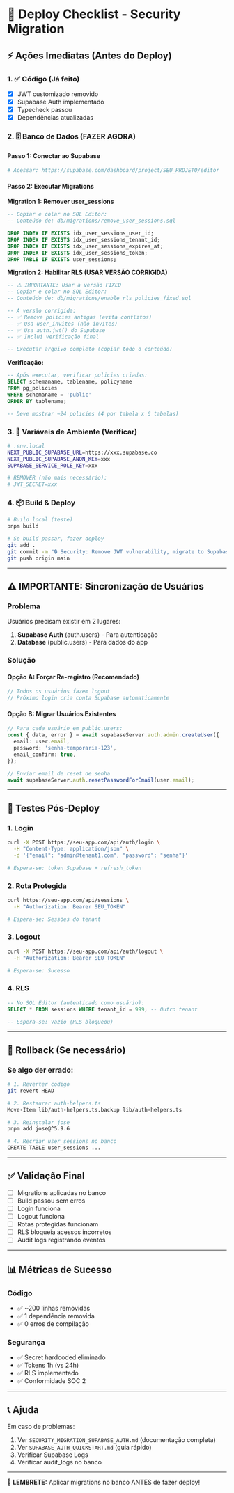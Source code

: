 # 🚀 Deploy Checklist - Security Migration

## ⚡ Ações Imediatas (Antes do Deploy)

### 1. ✅ Código (Já feito)
- [x] JWT customizado removido
- [x] Supabase Auth implementado
- [x] Typecheck passou
- [x] Dependências atualizadas

### 2. 🗄️ Banco de Dados (FAZER AGORA)

#### Passo 1: Conectar ao Supabase
```bash
# Acessar: https://supabase.com/dashboard/project/SEU_PROJETO/editor
```

#### Passo 2: Executar Migrations

**Migration 1: Remover user_sessions**
```sql
-- Copiar e colar no SQL Editor:
-- Conteúdo de: db/migrations/remove_user_sessions.sql

DROP INDEX IF EXISTS idx_user_sessions_user_id;
DROP INDEX IF EXISTS idx_user_sessions_tenant_id;
DROP INDEX IF EXISTS idx_user_sessions_expires_at;
DROP INDEX IF EXISTS idx_user_sessions_token;
DROP TABLE IF EXISTS user_sessions;
```

**Migration 2: Habilitar RLS (USAR VERSÃO CORRIGIDA)**
```sql
-- ⚠️ IMPORTANTE: Usar a versão FIXED
-- Copiar e colar no SQL Editor:
-- Conteúdo de: db/migrations/enable_rls_policies_fixed.sql

-- A versão corrigida:
-- ✅ Remove policies antigas (evita conflitos)
-- ✅ Usa user_invites (não invites)
-- ✅ Usa auth.jwt() do Supabase
-- ✅ Inclui verificação final

-- Executar arquivo completo (copiar todo o conteúdo)
```

**Verificação:**
```sql
-- Após executar, verificar policies criadas:
SELECT schemaname, tablename, policyname
FROM pg_policies
WHERE schemaname = 'public'
ORDER BY tablename;

-- Deve mostrar ~24 policies (4 por tabela x 6 tabelas)
```

### 3. 🔐 Variáveis de Ambiente (Verificar)

```bash
# .env.local
NEXT_PUBLIC_SUPABASE_URL=https://xxx.supabase.co
NEXT_PUBLIC_SUPABASE_ANON_KEY=xxx
SUPABASE_SERVICE_ROLE_KEY=xxx

# REMOVER (não mais necessário):
# JWT_SECRET=xxx
```

### 4. 📦 Build & Deploy

```bash
# Build local (teste)
pnpm build

# Se build passar, fazer deploy
git add .
git commit -m "🔒 Security: Remove JWT vulnerability, migrate to Supabase Auth"
git push origin main
```

---

## ⚠️ IMPORTANTE: Sincronização de Usuários

### Problema
Usuários precisam existir em 2 lugares:
1. **Supabase Auth** (auth.users) - Para autenticação
2. **Database** (public.users) - Para dados do app

### Solução

#### Opção A: Forçar Re-registro (Recomendado)
```typescript
// Todos os usuários fazem logout
// Próximo login cria conta Supabase automaticamente
```

#### Opção B: Migrar Usuários Existentes
```typescript
// Para cada usuário em public.users:
const { data, error } = await supabaseServer.auth.admin.createUser({
  email: user.email,
  password: 'senha-temporaria-123',
  email_confirm: true,
});

// Enviar email de reset de senha
await supabaseServer.auth.resetPasswordForEmail(user.email);
```

---

## 🧪 Testes Pós-Deploy

### 1. Login
```bash
curl -X POST https://seu-app.com/api/auth/login \
  -H "Content-Type: application/json" \
  -d '{"email": "admin@tenant1.com", "password": "senha"}'

# Espera-se: token Supabase + refresh_token
```

### 2. Rota Protegida
```bash
curl https://seu-app.com/api/sessions \
  -H "Authorization: Bearer SEU_TOKEN"

# Espera-se: Sessões do tenant
```

### 3. Logout
```bash
curl -X POST https://seu-app.com/api/auth/logout \
  -H "Authorization: Bearer SEU_TOKEN"

# Espera-se: Sucesso
```

### 4. RLS
```sql
-- No SQL Editor (autenticado como usuário):
SELECT * FROM sessions WHERE tenant_id = 999; -- Outro tenant

-- Espera-se: Vazio (RLS bloqueou)
```

---

## 🔴 Rollback (Se necessário)

### Se algo der errado:

```bash
# 1. Reverter código
git revert HEAD

# 2. Restaurar auth-helpers.ts
Move-Item lib/auth-helpers.ts.backup lib/auth-helpers.ts

# 3. Reinstalar jose
pnpm add jose@^5.9.6

# 4. Recriar user_sessions no banco
CREATE TABLE user_sessions ...
```

---

## ✅ Validação Final

- [ ] Migrations aplicadas no banco
- [ ] Build passou sem erros
- [ ] Login funciona
- [ ] Logout funciona
- [ ] Rotas protegidas funcionam
- [ ] RLS bloqueia acessos incorretos
- [ ] Audit logs registrando eventos

---

## 📊 Métricas de Sucesso

### Código
- ✅ ~200 linhas removidas
- ✅ 1 dependência removida
- ✅ 0 erros de compilação

### Segurança
- ✅ Secret hardcoded eliminado
- ✅ Tokens 1h (vs 24h)
- ✅ RLS implementado
- ✅ Conformidade SOC 2

---

## 📞 Ajuda

Em caso de problemas:
1. Ver `SECURITY_MIGRATION_SUPABASE_AUTH.md` (documentação completa)
2. Ver `SUPABASE_AUTH_QUICKSTART.md` (guia rápido)
3. Verificar Supabase Logs
4. Verificar audit_logs no banco

---

**🎯 LEMBRETE:** Aplicar migrations no banco ANTES de fazer deploy!
